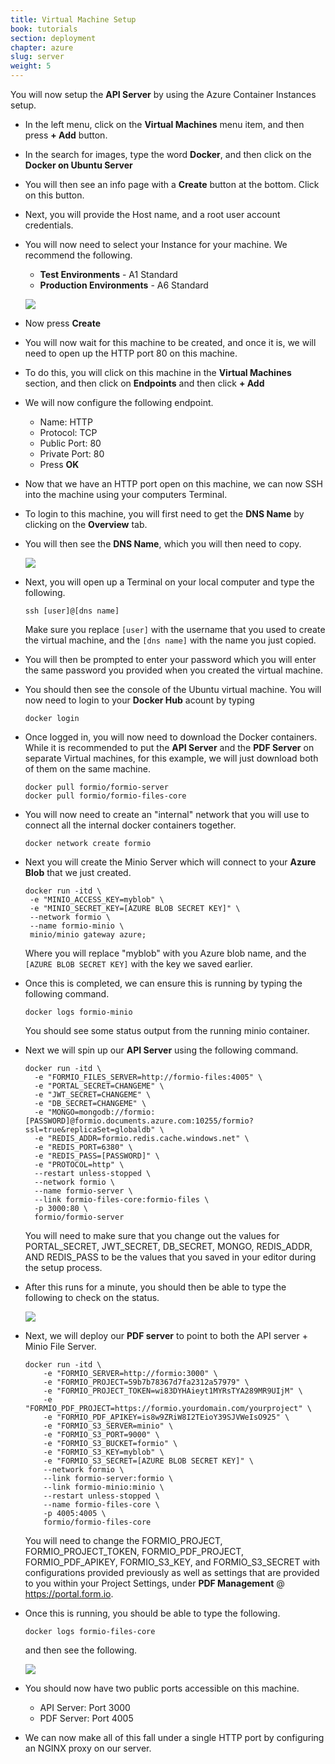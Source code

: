 ```yaml
---
title: Virtual Machine Setup
book: tutorials
section: deployment
chapter: azure
slug: server
weight: 5
---
```

You will now setup the **API Server** by using the Azure Container Instances setup.

 - In the left menu, click on the **Virtual Machines** menu item, and then press **+ Add** button.
 - In the search for images, type the word **Docker**, and then click on the **Docker on Ubuntu Server**
 - You will then see an info page with a **Create** button at the bottom. Click on this button.
 - Next, you will provide the Host name, and a root user account credentials.
 - You will now need to select your Instance for your machine. We recommend the following.
   - **Test Environments** - A1 Standard
   - **Production Environments** - A6 Standard
   
   ![](/assets/img/integrations/azure/vm-create.png)  
   
 - Now press **Create**
 - You will now wait for this machine to be created, and once it is, we will need to open up the HTTP port 80 on this machine.
 - To do this, you will click on this machine in the **Virtual Machines** section, and then click on **Endpoints** and then click **+ Add**
 - We will now configure the following endpoint.
   - Name: HTTP
   - Protocol: TCP
   - Public Port: 80
   - Private Port: 80
   - Press **OK**
 - Now that we have an HTTP port open on this machine, we can now SSH into the machine using your computers Terminal.
 - To login to this machine, you will first need to get the **DNS Name** by clicking on the **Overview** tab.
 - You will then see the **DNS Name**, which you will then need to copy.
 
   ![](/assets/img/integrations/azure/vm-dns-name.png)
   
 - Next, you will open up a Terminal on your local computer and type the following.
 
   ```
   ssh [user]@[dns name]
   ```
   
   Make sure you replace ```[user]``` with the username that you used to create the virtual machine, and the ```[dns name]``` with the name you just copied.
 - You will then be prompted to enter your password which you will enter the same password you provided when you created the virtual machine.
 - You should then see the console of the Ubuntu virtual machine. You will now need to login to your **Docker Hub** acount by typing 
 
   ```
   docker login
   ```
   
 - Once logged in, you will now need to download the Docker containers. 
   While it is recommended to put the **API Server** and the **PDF Server** on separate Virtual machines, for this example, we will just download both of them on the same machine.
   
   ```
   docker pull formio/formio-server
   docker pull formio/formio-files-core
   ```
   
 - You will now need to create an "internal" network that you will use to connect all the internal docker containers together.
 
   ```
   docker network create formio
   ```
   
 - Next you will create the Minio Server which will connect to your **Azure Blob** that we just created.
 
   ```
   docker run -itd \
    -e "MINIO_ACCESS_KEY=myblob" \
    -e "MINIO_SECRET_KEY=[AZURE BLOB SECRET KEY]" \
    --network formio \
    --name formio-minio \
    minio/minio gateway azure;
   ```
   
   Where you will replace "myblob" with you Azure blob name, and the ```[AZURE BLOB SECRET KEY]``` with the key we saved earlier.
 - Once this is completed, we can ensure this is running by typing the following command.
 
   ```
   docker logs formio-minio
   ```
 
   You should see some status output from the running minio container.
   
 - Next we will spin up our **API Server** using the following command.
 
   ```
   docker run -itd \
     -e "FORMIO_FILES_SERVER=http://formio-files:4005" \
     -e "PORTAL_SECRET=CHANGEME" \
     -e "JWT_SECRET=CHANGEME" \
     -e "DB_SECRET=CHANGEME" \
     -e "MONGO=mongodb://formio:[PASSWORD]@formio.documents.azure.com:10255/formio?ssl=true&replicaSet=globaldb" \
     -e "REDIS_ADDR=formio.redis.cache.windows.net" \
     -e "REDIS_PORT=6380" \
     -e "REDIS_PASS=[PASSWORD]" \
     -e "PROTOCOL=http" \
     --restart unless-stopped \
     --network formio \
     --name formio-server \
     --link formio-files-core:formio-files \
     -p 3000:80 \
     formio/formio-server
   ```
   
   You will need to make sure that you change out the values for PORTAL_SECRET, JWT_SECRET, DB_SECRET, MONGO, REDIS_ADDR, AND REDIS_PASS to be the values that you saved in your editor during the setup process.
   
 - After this runs for a minute, you should then be able to type the following to check on the status.
 
   ![](/assets/img/integrations/azure/api-server-running.png)
   
 - Next, we will deploy our **PDF server** to point to both the API server + Minio File Server.
    
   ```
   docker run -itd \
       -e "FORMIO_SERVER=http://formio:3000" \
       -e "FORMIO_PROJECT=59b7b78367d7fa2312a57979" \
       -e "FORMIO_PROJECT_TOKEN=wi83DYHAieyt1MYRsTYA289MR9UIjM" \
       -e "FORMIO_PDF_PROJECT=https://formio.yourdomain.com/yourproject" \
       -e "FORMIO_PDF_APIKEY=is8w9ZRiW8I2TEioY39SJVWeIsO925" \
       -e "FORMIO_S3_SERVER=minio" \
       -e "FORMIO_S3_PORT=9000" \
       -e "FORMIO_S3_BUCKET=formio" \
       -e "FORMIO_S3_KEY=myblob" \
       -e "FORMIO_S3_SECRET=[AZURE BLOB SECRET KEY]" \
       --network formio \
       --link formio-server:formio \
       --link formio-minio:minio \
       --restart unless-stopped \
       --name formio-files-core \
       -p 4005:4005 \
       formio/formio-files-core
   ```
   
   You will need to change the FORMIO_PROJECT, FORMIO_PROJECT_TOKEN, FORMIO_PDF_PROJECT, FORMIO_PDF_APIKEY, FORMIO_S3_KEY, and FORMIO_S3_SECRET with configurations provided previously as well as settings that are provided to you within your Project Settings, under **PDF Management** @ https://portal.form.io. 
 - Once this is running, you should be able to type the following.
 
   ```
   docker logs formio-files-core
   ```
   
   and then see the following.
   
   ![](/assets/img/integrations/azure/files-running.png)
   
 - You should now have two public ports accessible on this machine.
   - API Server: Port 3000
   - PDF Server: Port 4005
   
 - We can now make all of this fall under a single HTTP port by configuring an NGINX proxy on our server.